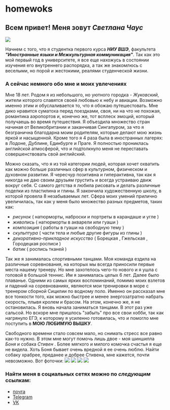# homewoks
## Всем привет! Меня зовут _Светлана Чаус_
![](https://pp.userapi.com/c840233/v840233910/6dd4a/prbCinEFThA.jpg)
 
Начнем с того, что я студентка первого курса _**НИУ ВШЭ**_, факультета _**"Иностранные языки и Межкультурная коммуникация"**_. Так как это мой первый год в университете, я все еще нахожусь в состоянии изучения его внутреннего распорядка, а так же знакомлюсь с веселыми, но порой и жестокими, реалями студенческой жизни.
### А сейчас немного обо мне и моих увлечениях

Мне 18 лет. Родом я из небольшого, но уютного городка - _Жуковский_, жители которого славятся своей любовью к небу и авиации. Возможно именно этим и обуслаливается то, что я обожаю путешестовать. Мне дико нравится суматоха перед поездками, своя, ни на что не похожая, романтика аэропортов и, конечно же, тот всплеск эмоций, который получаешь во время путешествия. Я объездила множество стран начиная от Великобритании и заканчивая Сингапуром, за что я безгранична благодарна моим родителям, которые делают мою жизнь яркой и насыщенной. Кроме того я 4 раза была в иностранных лагерях: в Лодоне, Дублине, Единбурге и Праге. Я полностью прониклась английской атмосферой, что и подтолкнуло меня не переставать совершенствовать свой английский.

Можно сказать, что я из той категории людей, которая хочет охватить как можно больше различных сфер в культурном, физическом и духовном развитии. Я чересчур позитивна и гиперактивна, так как я никогда не даю своим друзьям грустить и всегда устраиваю движ вокруг себя. С самого детства я любила рисовать и делать различные поделки из пластилина и глины. Я закончила художественную школу, в которой провела 8 незабываемых лет. Сфера моих умений прилично увеличилась, так как у меня было множество разных предметов, таких как:
 - _рисунок_ ( натюрморты, наброски и портреты в карандаше и угле )
 - _живопись_ ( натюрморты в акварели или гуаши ) 
 - _композиция_ ( работы в гуаши на свободную тему ) 
 - _скульптура_ ( части тела и любые другие фигуры из глины )
 - _декоративно-прикладное искусство_ ( Борецкая , Гжельская , Городецкая росписи ) 
 - _батик_ ( роспись тканей ) 
 
Так же я занималась спортивными танцами. Моя команда ездила на различные соревнования, на которых мы всегда приносили первые места нашему тренеру. Но мне захотелось чего-то нового и я ушла с головой в большой теннис. Им я занималась целых 6 лет. Далее было плаванье. Одними из самых ярких воспоминаний, помимо моих взлетов и падений на соревнованиях, являются мои тренировки в море с тренером сборной Сицилии по водному поло. Именно он рассказал мне все тонкости того, как можно быстрее и менее энергозатратно набрать скорость, плывя кролем и брасом. На этом, конечно же, я не остановилась. Я вновь начала заниматься танцами. В этот раз уже сальсой. Но вскоре мне пришлось "забыть" про все свои хобби, так как нагрянуло ЕГЭ, к которому я усиленно готовилась, что и помогло мне поступить в __МОЮ ЛЮБИМУЮ ВЫШКУ__.

Свободного времени стало совсем мало, но снимать стресс все равно как-то нужно. В этом мне могут помочь лишь двое - моя шиншилла _Боня_ и собака _Стивен_ . Более мягкого и милого комочка счастья я еще не видела. Хоть Боня бывает очень вредной я ее очень люблю. Найти собаку храбрее, преданее и добрее Стивена, мне кажется, почти невозможно. Вот фоточки:
![](https://pp.userapi.com/c841420/v841420827/5c313/iZt4D5ea0UA.jpg)
![](https://pp.userapi.com/c834402/v834402827/91193/p8dgiPW5NmU.jpg) 
![](https://pp.userapi.com/c621704/v621704910/5e028/lRSH7dLRbOU.jpg)
![](https://pp.userapi.com/c840434/v840434910/48c4c/4eliLlWb_-A.jpg)
### Найти меня в социальных сетях можно по _следующим_ ссылкам:
* [почта](mailto:mn.sichaus@edu.hse.ru)
* [Telegram](https://t.me/Chaus_S)
* [VK](https://vk.com/chaus069)
